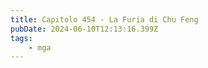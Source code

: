 ```yaml
---
title: Capitolo 454 - La Furia di Chu Feng
pubDate: 2024-06-10T12:13:16.399Z
tags:
    - mga
---
```

                                


                                



